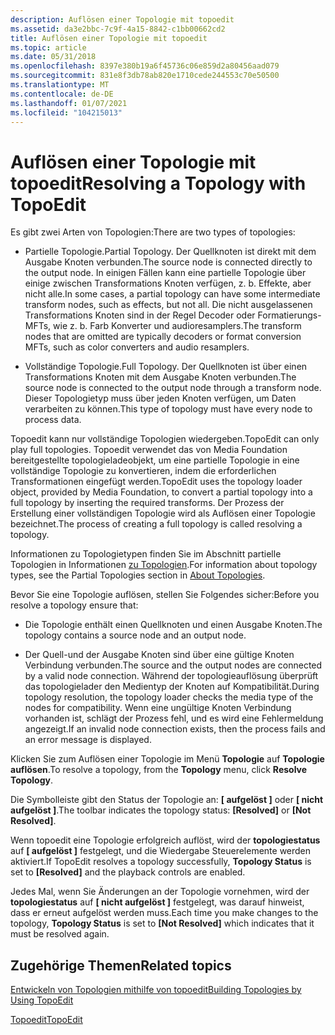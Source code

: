 ```yaml
---
description: Auflösen einer Topologie mit topoedit
ms.assetid: da3e2bbc-7c9f-4a15-8842-c1bb00662cd2
title: Auflösen einer Topologie mit topoedit
ms.topic: article
ms.date: 05/31/2018
ms.openlocfilehash: 8397e380b19a6f45736c06e859d2a80456aad079
ms.sourcegitcommit: 831e8f3db78ab820e1710cede244553c70e50500
ms.translationtype: MT
ms.contentlocale: de-DE
ms.lasthandoff: 01/07/2021
ms.locfileid: "104215013"
---
```

# <a name="resolving-a-topology-with-topoedit"></a><span data-ttu-id="647c8-103">Auflösen einer Topologie mit topoedit</span><span class="sxs-lookup"><span data-stu-id="647c8-103">Resolving a Topology with TopoEdit</span></span>

<span data-ttu-id="647c8-104">Es gibt zwei Arten von Topologien:</span><span class="sxs-lookup"><span data-stu-id="647c8-104">There are two types of topologies:</span></span>

-   <span data-ttu-id="647c8-105">Partielle Topologie.</span><span class="sxs-lookup"><span data-stu-id="647c8-105">Partial Topology.</span></span> <span data-ttu-id="647c8-106">Der Quellknoten ist direkt mit dem Ausgabe Knoten verbunden.</span><span class="sxs-lookup"><span data-stu-id="647c8-106">The source node is connected directly to the output node.</span></span> <span data-ttu-id="647c8-107">In einigen Fällen kann eine partielle Topologie über einige zwischen Transformations Knoten verfügen, z. b. Effekte, aber nicht alle.</span><span class="sxs-lookup"><span data-stu-id="647c8-107">In some cases, a partial topology can have some intermediate transform nodes, such as effects, but not all.</span></span> <span data-ttu-id="647c8-108">Die nicht ausgelassenen Transformations Knoten sind in der Regel Decoder oder Formatierungs-MFTs, wie z. b. Farb Konverter und audioresamplers.</span><span class="sxs-lookup"><span data-stu-id="647c8-108">The transform nodes that are omitted are typically decoders or format conversion MFTs, such as color converters and audio resamplers.</span></span>

-   <span data-ttu-id="647c8-109">Vollständige Topologie.</span><span class="sxs-lookup"><span data-stu-id="647c8-109">Full Topology.</span></span> <span data-ttu-id="647c8-110">Der Quellknoten ist über einen Transformations Knoten mit dem Ausgabe Knoten verbunden.</span><span class="sxs-lookup"><span data-stu-id="647c8-110">The source node is connected to the output node through a transform node.</span></span> <span data-ttu-id="647c8-111">Dieser Topologietyp muss über jeden Knoten verfügen, um Daten verarbeiten zu können.</span><span class="sxs-lookup"><span data-stu-id="647c8-111">This type of topology must have every node to process data.</span></span>

<span data-ttu-id="647c8-112">Topoedit kann nur vollständige Topologien wiedergeben.</span><span class="sxs-lookup"><span data-stu-id="647c8-112">TopoEdit can only play full topologies.</span></span> <span data-ttu-id="647c8-113">Topoedit verwendet das von Media Foundation bereitgestellte topologieladeobjekt, um eine partielle Topologie in eine vollständige Topologie zu konvertieren, indem die erforderlichen Transformationen eingefügt werden.</span><span class="sxs-lookup"><span data-stu-id="647c8-113">TopoEdit uses the topology loader object, provided by Media Foundation, to convert a partial topology into a full topology by inserting the required transforms.</span></span> <span data-ttu-id="647c8-114">Der Prozess der Erstellung einer vollständigen Topologie wird als Auflösen einer Topologie bezeichnet.</span><span class="sxs-lookup"><span data-stu-id="647c8-114">The process of creating a full topology is called resolving a topology.</span></span>

<span data-ttu-id="647c8-115">Informationen zu Topologietypen finden Sie im Abschnitt partielle Topologien in Informationen [zu Topologien](about-topologies.md).</span><span class="sxs-lookup"><span data-stu-id="647c8-115">For information about topology types, see the Partial Topologies section in [About Topologies](about-topologies.md).</span></span>

<span data-ttu-id="647c8-116">Bevor Sie eine Topologie auflösen, stellen Sie Folgendes sicher:</span><span class="sxs-lookup"><span data-stu-id="647c8-116">Before you resolve a topology ensure that:</span></span>

-   <span data-ttu-id="647c8-117">Die Topologie enthält einen Quellknoten und einen Ausgabe Knoten.</span><span class="sxs-lookup"><span data-stu-id="647c8-117">The topology contains a source node and an output node.</span></span>

-   <span data-ttu-id="647c8-118">Der Quell-und der Ausgabe Knoten sind über eine gültige Knoten Verbindung verbunden.</span><span class="sxs-lookup"><span data-stu-id="647c8-118">The source and the output nodes are connected by a valid node connection.</span></span> <span data-ttu-id="647c8-119">Während der topologieauflösung überprüft das topologielader den Medientyp der Knoten auf Kompatibilität.</span><span class="sxs-lookup"><span data-stu-id="647c8-119">During topology resolution, the topology loader checks the media type of the nodes for compatibility.</span></span> <span data-ttu-id="647c8-120">Wenn eine ungültige Knoten Verbindung vorhanden ist, schlägt der Prozess fehl, und es wird eine Fehlermeldung angezeigt.</span><span class="sxs-lookup"><span data-stu-id="647c8-120">If an invalid node connection exists, then the process fails and an error message is displayed.</span></span>

<span data-ttu-id="647c8-121">Klicken Sie zum Auflösen einer Topologie im Menü **Topologie** auf **Topologie auflösen**.</span><span class="sxs-lookup"><span data-stu-id="647c8-121">To resolve a topology, from the **Topology** menu, click **Resolve Topology**.</span></span>

<span data-ttu-id="647c8-122">Die Symbolleiste gibt den Status der Topologie an: **\[ aufgelöst \]** oder **\[ nicht aufgelöst \]**.</span><span class="sxs-lookup"><span data-stu-id="647c8-122">The toolbar indicates the topology status: **\[Resolved\]** or **\[Not Resolved\]**.</span></span>

<span data-ttu-id="647c8-123">Wenn topoedit eine Topologie erfolgreich auflöst, wird der **topologiestatus** auf **\[ aufgelöst \]** festgelegt, und die Wiedergabe Steuerelemente werden aktiviert.</span><span class="sxs-lookup"><span data-stu-id="647c8-123">If TopoEdit resolves a topology successfully, **Topology Status** is set to **\[Resolved\]** and the playback controls are enabled.</span></span>

<span data-ttu-id="647c8-124">Jedes Mal, wenn Sie Änderungen an der Topologie vornehmen, wird der **topologiestatus** auf **\[ nicht aufgelöst \]** festgelegt, was darauf hinweist, dass er erneut aufgelöst werden muss.</span><span class="sxs-lookup"><span data-stu-id="647c8-124">Each time you make changes to the topology, **Topology Status** is set to **\[Not Resolved\]** which indicates that it must be resolved again.</span></span>

## <a name="related-topics"></a><span data-ttu-id="647c8-125">Zugehörige Themen</span><span class="sxs-lookup"><span data-stu-id="647c8-125">Related topics</span></span>

<dl> <dt>

[<span data-ttu-id="647c8-126">Entwickeln von Topologien mithilfe von topoedit</span><span class="sxs-lookup"><span data-stu-id="647c8-126">Building Topologies by Using TopoEdit</span></span>](building-topologies-by-using-topoedit.md)
</dt> <dt>

[<span data-ttu-id="647c8-127">Topoedit</span><span class="sxs-lookup"><span data-stu-id="647c8-127">TopoEdit</span></span>](topoedit.md)
</dt> </dl>

 

 



